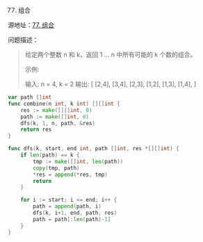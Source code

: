 77. 组合

源地址：[77. 组合](https://leetcode-cn.com/problems/combinations/)

问题描述：

>给定两个整数 n 和 k，返回 1 ... n 中所有可能的 k 个数的组合。
>
>示例:
>
>输入: n = 4, k = 2
>输出:
>[
>  [2,4],
>  [3,4],
>  [2,3],
>  [1,2],
>  [1,3],
>  [1,4],
>]

``` go
var path []int
func combine(n int, k int) [][]int {
    res := make([][]int, 0)
    path := make([]int, 0)
    dfs(k, 1, n, path, &res)
    return res
}

func dfs(k, start, end int, path []int, res *[][]int) {
    if len(path) == k {
        tmp := make([]int, len(path))
        copy(tmp, path)
        *res = append(*res, tmp)
        return
    }

    for i := start; i <= end; i++ {
        path = append(path, i)
        dfs(k, i+1, end, path, res)
        path = path[:len(path)-1]
    }
}
```



